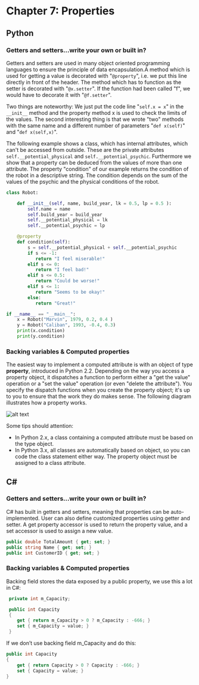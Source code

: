 # Chapter 7: Properties

## Python

### Getters and setters...write your own or built in?

Getters and setters are used in many object oriented programming languages to ensure the principle of data encapsulation.A method which is used for getting a value is decorated with "`@property`", i.e. we put this line directly in front of the header. The method which has to function as the setter is decorated with "`@x.setter`". If the function had been called "f", we would have to decorate it with "`@f.setter`".

Two things are noteworthy: We just put the code line "`self.x = x`" in the `__init__` method and the property method x is used to check the limits of the values. The second interesting thing is that we wrote "two" methods with the same name and a different number of parameters "`def x(self)`" and "`def x(self,x)`".

The following example shows a class, which has internal attributes, which can't be accessed from outside. These are the private attributes `self.__potential_physical` and `self.__potential_psychic`. Furthermore we show that a property can be deduced from the values of more than one attribute. The property "condition" of our example returns the condition of the robot in a descriptive string. The condition depends on the sum of the values of the psychic and the physical conditions of the robot.

```python
class Robot:

    def __init__(self, name, build_year, lk = 0.5, lp = 0.5 ):
        self.name = name
        self.build_year = build_year
        self.__potential_physical = lk
        self.__potential_psychic = lp

    @property
    def condition(self):
        s = self.__potential_physical + self.__potential_psychic
        if s <= -1:
           return "I feel miserable!"
        elif s <= 0:
           return "I feel bad!"
        elif s <= 0.5:
           return "Could be worse!"
        elif s <= 1:
           return "Seems to be okay!"
        else:
           return "Great!"

if __name__ == "__main__":
    x = Robot("Marvin", 1979, 0.2, 0.4 )
    y = Robot("Caliban", 1993, -0.4, 0.3)
    print(x.condition)
    print(y.condition)
```

### Backing variables & Computed properties

The easiest way to implement a computed attribute is with an object of type **property**, introduced in Python 2.2. Depending on the way you access a property object, it dispatches a function to perform either a "get the value" operation or a "set the value" operation (or even "delete the attribute"). You specify the dispatch functions when you create the property object; it's up to you to ensure that the work they do makes sense. The following diagram illustrates how a property works.

![alt text](https://wiki.python.org/moin/ComputedAttributesUsingPropertyObjects?action=AttachFile&do=get&target=py-props.png "Logo Title Text 1")

Some tips should attention:
* In Python 2.x, a class containing a computed attribute must be based on the type object.
* In Python 3.x, all classes are automatically based on object, so you can code the class statement either way.
The property object must be assigned to a class attribute.

## C# #

### Getters and setters...write your own or built in?

C# has built in getters and setters, meaning that properties can be auto-implemented. 
User can also define customized properties using getter and setter. A get property accessor is used to return the property value, and a set accessor is used to assign a new value. 

```csharp
public double TotalAmount { get; set; }
public string Name { get; set; }
public int CustomerID { get; set; }
```

### Backing variables & Computed properties

Backing field stores the data exposed by a public property, we use this a lot in C#:

```csharp
 private int m_Capacity;

 public int Capacity
 {
    get { return m_Capacity > 0 ? m_Capacity : -666; }
    set { m_Capacity = value; }
 }
```

If we don’t use backing field m_Capacity and do this:

```csharp
public int Capacity 
{ 
    get { return Capacity > 0 ? Capacity : -666; } 
    set { Capacity = value; } 
}
```

